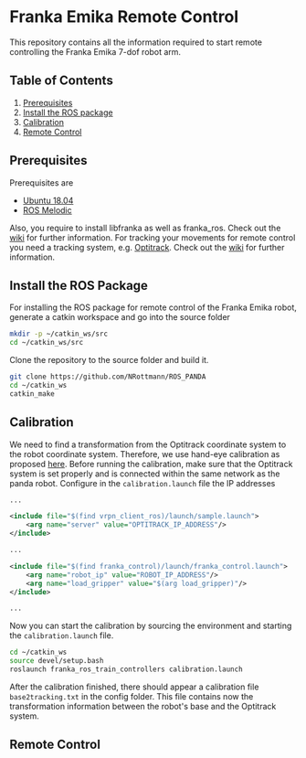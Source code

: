 # Franka Emika Remote Control

This repository contains all the information required to start remote controlling the Franka Emika 7-dof robot arm. 



## Table of Contents

1. [Prerequisites](#prerequisites) 
2. [Install the ROS package](#installpackage)
3. [Calibration](#calibration)
4. [Remote Control](#remotecontrol)



## Prerequisites <a name="prerequisites"></a>

Prerequisites are 

- [Ubuntu 18.04](https://ubuntu.com/tutorials/install-ubuntu-desktop#1-overview)
- [ROS Melodic](http://wiki.ros.org/melodic/Installation/Ubuntu)

Also, you require to install libfranka as well as franka_ros. Check out the [wiki](../wiki/ROS-Franka-Installation-instructions) for further information. For tracking your movements for remote control you need a tracking system, e.g. [Optitrack](https://optitrack.com/). Check out the [wiki](../wiki/Setup-of-the-Optitrack-System) for further information.



## Install the ROS Package <a name="installpackage"></a>

For installing the ROS package for remote control of the Franka Emika robot, generate a catkin workspace and go into the source folder

```bash
mkdir -p ~/catkin_ws/src
cd ~/catkin_ws/src
```

Clone the repository to the source folder and build it.

````bash
git clone https://github.com/NRottmann/ROS_PANDA
cd ~/catkin_ws
catkin_make
````



## Calibration <a name="calibration"></a>

We need to find a transformation from the Optitrack coordinate system to the robot coordinate system. Therefore, we use hand-eye calibration as proposed [here](https://onlinelibrary.wiley.com/doi/full/10.1002/rcs.1427). Before running the calibration, make sure that the Optitrack system is set properly and is connected within the same network as the panda robot. Configure in the `calibration.launch` file the IP addresses

````xml
...

<include file="$(find vrpn_client_ros)/launch/sample.launch">
	<arg name="server" value="OPTITRACK_IP_ADDRESS"/>
</include>

...

<include file="$(find franka_control)/launch/franka_control.launch">
	<arg name="robot_ip" value="ROBOT_IP_ADDRESS"/>
    <arg name="load_gripper" value="$(arg load_gripper)"/>
</include>

...
````

Now you can start the calibration by sourcing the environment and starting the `calibration.launch` file.

````bash
cd ~/catkin_ws
source devel/setup.bash
roslaunch franka_ros_train_controllers calibration.launch
````

 After the calibration finished, there should appear a calibration file `base2tracking.txt` in the config folder. This file contains now the transformation information between the robot's base and the Optitrack system.



## Remote Control <a name="remotecontrol"></a>

